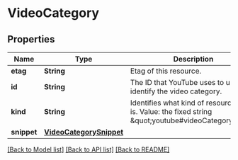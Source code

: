 # VideoCategory

## Properties
Name | Type | Description | Notes
------------ | ------------- | ------------- | -------------
**etag** | **String** | Etag of this resource. | [optional] 
**id** | **String** | The ID that YouTube uses to uniquely identify the video category. | [optional] 
**kind** | **String** | Identifies what kind of resource this is. Value: the fixed string \&quot;youtube#videoCategory\&quot;. | [optional] [default to "youtube#videoCategory"]
**snippet** | [**VideoCategorySnippet**](VideoCategorySnippet.md) |  | [optional] 

[[Back to Model list]](../README.md#documentation-for-models) [[Back to API list]](../README.md#documentation-for-api-endpoints) [[Back to README]](../README.md)


